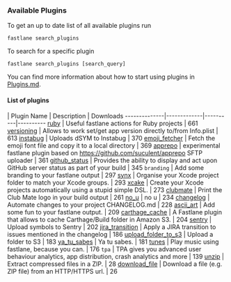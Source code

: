 ### Available Plugins

To get an up to date list of all available plugins run

```
fastlane search_plugins
```

To search for a specific plugin

```
fastlane search_plugins [search_query]
```

You can find more information about how to start using plugins in [Plugins.md](https://github.com/fastlane/fastlane/blob/master/fastlane/docs/Plugins.md).

#### List of plugins

| Plugin Name | Description | Downloads
--------------|-------------|----------|----------
[ruby](https://github.com/KrauseFx/fastlane-plugin-ruby) | Useful fastlane actions for Ruby projects | 661
[versioning](https://github.com/SiarheiFedartsou/fastlane-plugin-versioning) | Allows to work set/get app version directly to/from Info.plist | 613
[instabug](https://github.com/SiarheiFedartsou/fastlane-plugin-instabug) | Uploads dSYM to Instabug | 370
[emoji_fetcher](https://github.com/Themoji/ios/tree/master/fastlane-plugin-emoji_fetcher) | Fetch the emoji font file and copy it to a local directory | 369
[apprepo](https://github.com/suculent/fastlane-plugin-apprepo) | experimental fastlane plugin based on https://github.com/suculent/apprepo SFTP uploader | 361
[github_status](https://github.com/mfurtak/fastlane-plugin-github_status) | Provides the ability to display and act upon GitHub server status as part of your build | 345
`branding` | Add some branding to your fastlane output | 297
[synx](https://github.com/afonsograca/fastlane-plugin-synx) | Organise your Xcode project folder to match your Xcode groups. | 293
[xcake](https://github.com/jcampbell05/xcake/) | Create your Xcode projects automatically using a stupid simple DSL. | 273
[clubmate](https://github.com/KrauseFx/fastlane-plugin-clubmate) | Print the Club Mate logo in your build output | 261
[no_u](https://github.com/neonichu/fastlane-plugin-no_u) | no u | 234
[changelog](https://github.com/pajapro/fastlane-plugin-changelog) | Automate changes to your project CHANGELOG.md | 228
[ascii_art](https://github.com/neonichu/fastlane-ascii-art) | Add some fun to your fastlane output. | 209
[carthage_cache](https://github.com/thii/fastlane-plugin-carthage_cache) | A Fastlane plugin that allows to cache Carthage/Build folder in Amazon S3. | 204
[sentry](https://github.com/getsentry/sentry-fastlane) | Upload symbols to Sentry | 202
[jira_transition](https://github.com/valeriomazzeo/fastlane-plugin-jira_transition) | Apply a JIRA transition to issues mentioned in the changelog | 186
[upload_folder_to_s3](https://github.com/teriiehina/fastlane-plugin-upload_folder_to_s3) | Upload a folder to S3 | 183
[ya_tu_sabes](https://github.com/neonichu/fastlane-plugin-ya_tu_sabes) | Ya tu sabes. | 181
[tunes](https://github.com/neonichu/fastlane-tunes) | Play music using fastlane, because you can. | 176
`tpa` | TPA gives you advanced user behaviour analytics, app distribution, crash analytics and more | 139
[unzip](https://github.com/maxoly/fastlane-plugin-unzip) | Extract compressed files in a ZIP. | 28
[download_file](https://github.com/maxoly/fastlane-plugin-download_file) | Download a file (e.g. ZIP file) from an HTTP/HTTPS url. | 26
